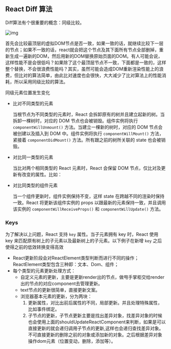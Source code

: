 ## React Diff 算法

Diff算法有个很重要的概念：同级比较。

![img](https://img2018.cnblogs.com/blog/1633907/201907/1633907-20190722175707538-1823672080.png)

首先会比较最顶层的虚拟DOM节点是否一致，如果一致的话，就继续比较下一层的节点；如果不一致的话，react就会把这个节点及其下面所有节点全部删掉，重新生成一遍新的DOM，然后用新的DOM替换原始页面的DOM。有人可能会说，这样性能不是会很低吗？如果除了这个最顶层节点不一致，下面都是一致的，这样整个替换，不会很浪费性能吗？其实，虽然可能会造成DOM重新渲染性能上的浪费，但比对的算法简单，由此比对速度也会很快，大大减少了比对算法上的性能消耗，所以采用同级比较的算法。





同级元素位置发生变化

- 比对不同类型的元素

  当根节点为不同类型的元素时，React 会拆卸原有的树并且建立起新的树。当拆卸一棵树时，对应的 DOM 节点也会被销毁。组件实例将执行 `componentWillUnmount()` 方法。当建立一棵新的树时，对应的 DOM 节点会被创建以及插入到 DOM 中。组件实例将执行 `componentWillMount()` 方法，紧接着 `componentDidMount()` 方法。所有跟之前的树所关联的 state 也会被销毁。

- 对比同一类型的元素

  当比对两个相同类型的 React 元素时，React 会保留 DOM 节点，仅比对及更新有改变的属性。比如：

- 对比同类型的组件元素

  当一个组件更新时，组件实例保持不变，这样 state 在跨越不同的渲染时保持一致。React 将更新该组件实例的 props 以跟最新的元素保持一致，并且调用该实例的 `componentWillReceiveProps()` 和 `componentWillUpdate()` 方法。

### Keys

为了解决以上问题，React 支持 `key` 属性。当子元素拥有 key 时，React 使用 key 来匹配原有树上的子元素以及最新树上的子元素。以下例子在新增 `key` 之后使得之前的低效转换变得高效







- React更新阶段会对ReactElement类型判断而进行不同的操作；ReactElement类型包含三种即：文本、Dom、组件；
- 每个类型的元素更新处理方式：
  - 自定义元素的更新，主要是更新render出的节点，做甩手掌柜交给render出的节点的对应component去管理更新。
  - text节点的更新很简单，直接更新文案。
  - 浏览器基本元素的更新，分为两块：
    1. 更新属性，对比出前后属性的不同，局部更新。并且处理特殊属性，比如事件绑定。
    2. 子节点的更新，子节点更新主要是找出差异对象，找差异对象的时候也会使用上面的shouldUpdateReactComponent来判断，如果是可以直接更新的就会递归调用子节点的更新,这样也会递归查找差异对象。不可直接更新的删除之前的对象或添加新的对象。之后根据差异对象操作dom元素（位置变动，删除，添加等）。